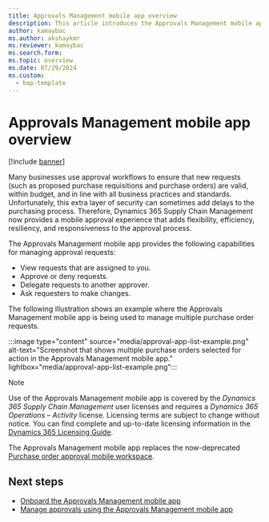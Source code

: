 ```yaml
---
title: Approvals Management mobile app overview
description: This article introduces the Approvals Management mobile app.
author: kamaybac
ms.author: akshaykmr
ms.reviewer: kamaybac
ms.search.form:
ms.topic: overview
ms.date: 07/29/2024
ms.custom: 
  - bap-template
---
```


# Approvals Management mobile app overview

[!include [banner](../../includes/banner.md)]

Many businesses use approval workflows to ensure that new requests (such as proposed purchase requisitions and purchase orders) are valid, within budget, and in line with all business practices and standards. Unfortunately, this extra layer of security can sometimes add delays to the purchasing process. Therefore, Dynamics 365 Supply Chain Management now provides a mobile approval experience that adds flexibility, efficiency, resiliency, and responsiveness to the approval process.

The Approvals Management mobile app provides the following capabilities for managing approval requests:

- View requests that are assigned to you.
- Approve or deny requests.
- Delegate requests to another approver.
- Ask requesters to make changes.

The following illustration shows an example where the Approvals Management mobile app is being used to manage multiple purchase order requests.

:::image type="content" source="media/approval-app-list-example.png" alt-text="Screenshot that shows multiple purchase orders selected for action in the Approvals Management mobile app." lightbox="media/approval-app-list-example.png":::

> [!NOTE]
> Use of the Approvals Management mobile app is covered by the *Dynamics 365 Supply Chain Management* user licenses and requires a *Dynamics 365 Operations – Activity* license. Licensing terms are subject to change without notice. You can find complete and up-to-date licensing information in the [Dynamics 365 Licensing Guide](https://go.microsoft.com/fwlink/?LinkId=866544).

The Approvals Management mobile app replaces the now-deprecated [Purchase order approval mobile workspace](../procurement/purchase-order-mobile-workspace.md).

## Next steps

- [Onboard the Approvals Management mobile app](developer/onboard-approval-app.md)
- [Manage approvals using the Approvals Management mobile app](manage-approvals.md)

